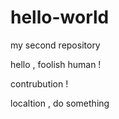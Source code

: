 # hello-world
my second repository

hello , foolish human !

contrubution !

localtion , do something
